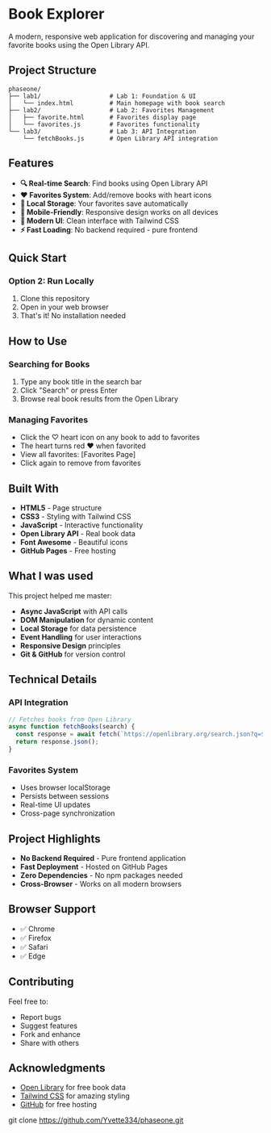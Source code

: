 #  Book Explorer

A modern, responsive web application for discovering and managing your favorite books using the Open Library API.

##  Project Structure

```
phaseone/
├── lab1/                   # Lab 1: Foundation & UI
│   └── index.html          # Main homepage with book search
├── lab2/                   # Lab 2: Favorites Management
│   ├── favorite.html       # Favorites display page
│   └── favorites.js        # Favorites functionality
└── lab3/                   # Lab 3: API Integration
    └── fetchBooks.js       # Open Library API integration
```

##  Features

- **🔍 Real-time Search**: Find books using Open Library API
- **❤️ Favorites System**: Add/remove books with heart icons
- **💾 Local Storage**: Your favorites save automatically
- **📱 Mobile-Friendly**: Responsive design works on all devices
- **🎨 Modern UI**: Clean interface with Tailwind CSS
- **⚡ Fast Loading**: No backend required - pure frontend

##  Quick Start
### Option 2: Run Locally
1. Clone this repository
2. Open in your web browser
3. That's it! No installation needed

##  How to Use

### Searching for Books
1. Type any book title in the search bar
2. Click "Search" or press Enter
3. Browse real book results from the Open Library

### Managing Favorites
- Click the ♡ heart icon on any book to add to favorites
- The heart turns red ❤️ when favorited
- View all favorites: [Favorites Page]
- Click again to remove from favorites

##  Built With

- **HTML5** - Page structure
- **CSS3** - Styling with Tailwind CSS
- **JavaScript** - Interactive functionality
- **Open Library API** - Real book data
- **Font Awesome** - Beautiful icons
- **GitHub Pages** - Free hosting

##  What I was used

This project helped me master:
- **Async JavaScript** with API calls
- **DOM Manipulation** for dynamic content
- **Local Storage** for data persistence
- **Event Handling** for user interactions
- **Responsive Design** principles
- **Git & GitHub** for version control

##  Technical Details

### API Integration
```javascript
// Fetches books from Open Library
async function fetchBooks(search) {
  const response = await fetch(`https://openlibrary.org/search.json?q=${search}&limit=8`);
  return response.json();
}
```

### Favorites System
- Uses browser localStorage
- Persists between sessions
- Real-time UI updates
- Cross-page synchronization

##  Project Highlights

- **No Backend Required** - Pure frontend application
- **Fast Deployment** - Hosted on GitHub Pages
- **Zero Dependencies** - No npm packages needed
- **Cross-Browser** - Works on all modern browsers

##  Browser Support

- ✅ Chrome
- ✅ Firefox
- ✅ Safari
- ✅ Edge

##  Contributing

Feel free to:
- Report bugs
- Suggest features
- Fork and enhance
- Share with others
   
##  Acknowledgments

- [Open Library](https://openlibrary.org/) for free book data
- [Tailwind CSS](https://tailwindcss.com/) for amazing styling
- [GitHub](https://github.com/) for free hosting

git clone https://github.com/Yvette334/phaseone.git
